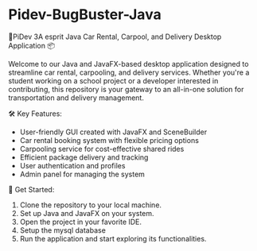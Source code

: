 # Pidev-BugBuster-Java

🚗PiDev 3A esprit Java Car Rental, Carpool, and Delivery Desktop Application 📦

Welcome to our Java and JavaFX-based desktop application designed to streamline car rental, carpooling, and delivery services. Whether you're a student working on a school project or a developer interested in contributing, this repository is your gateway to an all-in-one solution for transportation and delivery management.

🛠️ Key Features:
- User-friendly GUI created with JavaFX and SceneBuilder
- Car rental booking system with flexible pricing options
- Carpooling service for cost-effective shared rides
- Efficient package delivery and tracking
- User authentication and profiles
- Admin panel for managing the system

🚀 Get Started:
1. Clone the repository to your local machine.
2. Set up Java and JavaFX on your system.
3. Open the project in your favorite IDE.
4. Setup the mysql database
5. Run the application and start exploring its functionalities.
